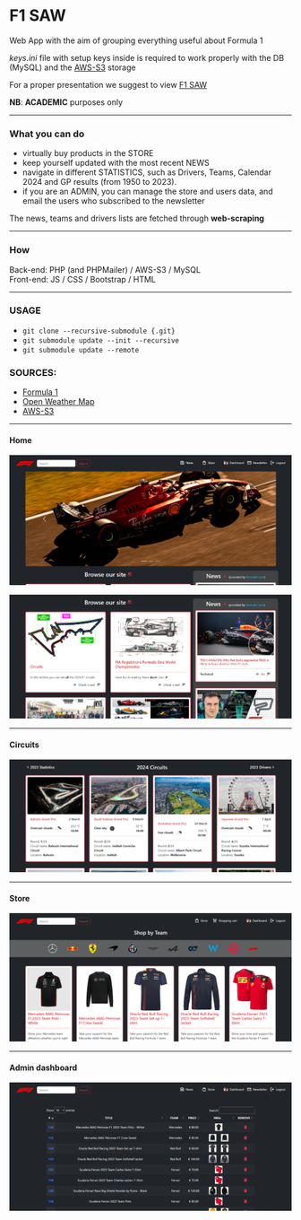 # F1 SAW
Web App with the aim of grouping everything useful about Formula 1

*keys.ini* file with setup keys inside is required 
to work properly with the DB (MySQL) and the [AWS-S3](https://aws.amazon.com/it/s3/) storage

For a proper presentation we suggest to view [F1 SAW](./F1_SAW.pdf)

**NB**: **ACADEMIC** purposes only
<hr>

### What you can do
- virtually buy products in the STORE
- keep yourself updated with the most recent NEWS 
- navigate in different STATISTICS, such as Drivers, Teams, Calendar 2024 and GP results (from 1950 to 2023).
- if you are an ADMIN, you can manage the store and users data, and email the users who subscribed to the newsletter

The news, teams and drivers lists are fetched through **web-scraping**
<hr>

### How
Back-end: PHP (and PHPMailer) / AWS-S3 / MySQL
<br>
Front-end: JS / CSS / Bootstrap / HTML
<hr>

### USAGE
- ```git clone --recursive-submodule {.git}```
- ```git submodule update --init --recursive```
- ```git submodule update --remote```


### SOURCES:
- [Formula 1](https://www.formula1.com/)
- [Open Weather Map](https://openweathermap.org/api)
- [AWS-S3](https://aws.amazon.com/it/s3/)

<hr>

#### Home
![Home page](./assets/images/readme/home0.png)

![Home page](./assets/images/readme/home1.png)
<hr>

#### Circuits
![Circuits page](./assets/images/readme/circuits.png)
<hr>

#### Store
![Store page](./assets/images/readme/store_user.png)
<hr>

#### Admin dashboard
![Admin page](./assets/images/readme/store_admin.png)